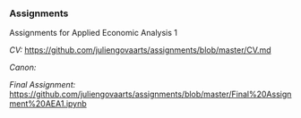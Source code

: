 ### Assignments
Assignments for Applied Economic Analysis 1

_CV:_
https://github.com/juliengovaarts/assignments/blob/master/CV.md

_Canon:_


_Final Assignment:_
https://github.com/juliengovaarts/assignments/blob/master/Final%20Assignment%20AEA1.ipynb
